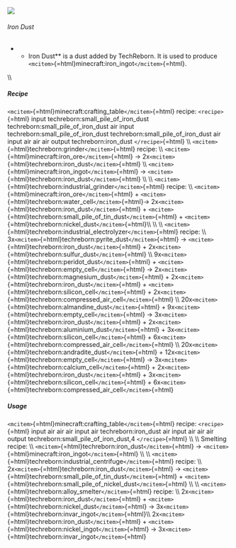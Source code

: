 ![](/mods/techreborn/iron_dust.png)

###### Iron Dust

-   -   Iron Dust** is a dust added by TechReborn. It is used to
        produce `<mcitem>`{=html}minecraft:iron_ingot`</mcitem>`{=html}.

\\\\

##### Recipe

`<mcitem>`{=html}minecraft:crafting_table`</mcitem>`{=html} recipe:
`<recipe>`{=html} input techreborn:small_pile_of_iron_dust
techreborn:small_pile_of_iron_dust air input
techreborn:small_pile_of_iron_dust techreborn:small_pile_of_iron_dust
air input air air air output techreborn:iron_dust `</recipe>`{=html}
\\\\ `<mcitem>`{=html}techreborn:grinder`</mcitem>`{=html} recipe: \\\\
`<mcitem>`{=html}minecraft:iron_ore`</mcitem>`{=html} -\>
2x`<mcitem>`{=html}techreborn:iron_dust`</mcitem>`{=html} \\\\
`<mcitem>`{=html}minecraft:iron_ingot`</mcitem>`{=html} -\>
`<mcitem>`{=html}techreborn:iron_dust`</mcitem>`{=html} \\\\ \\\\
`<mcitem>`{=html}techreborn:industrial_grinder`</mcitem>`{=html} recipe:
\\\\ `<mcitem>`{=html}minecraft:iron_ore`</mcitem>`{=html} +
`<mcitem>`{=html}techreborn:water_cell`</mcitem>`{=html}-\>
2x`<mcitem>`{=html}techreborn:iron_dust`</mcitem>`{=html} +
`<mcitem>`{=html}techreborn:small_pile_of_tin_dust`</mcitem>`{=html} +
`<mcitem>`{=html}techreborn:nickel_dust`</mcitem>`{=html}\\\\ \\\\ \\\\
`<mcitem>`{=html}techreborn:industrial_electrolyzer`</mcitem>`{=html}
recipe: \\\\ 3x`<mcitem>`{=html}techreborn:pyrite_dust`</mcitem>`{=html}
-\> `<mcitem>`{=html}techreborn:iron_dust`</mcitem>`{=html} +
2x`<mcitem>`{=html}techreborn:sulfur_dust`</mcitem>`{=html} \\\\
9x`<mcitem>`{=html}techreborn:peridot_dust`</mcitem>`{=html} +
`<mcitem>`{=html}techreborn:empty_cell`</mcitem>`{=html} -\>
2x`<mcitem>`{=html}techreborn:magnesium_dust`</mcitem>`{=html} +
2x`<mcitem>`{=html}techreborn:iron_dust`</mcitem>`{=html} +
`<mcitem>`{=html}techreborn:silicon_cell`</mcitem>`{=html} +
2x`<mcitem>`{=html}techreborn:compressed_air_cell`</mcitem>`{=html} \\\\
20x`<mcitem>`{=html}techreborn:almandine_dust`</mcitem>`{=html} +
9x`<mcitem>`{=html}techreborn:empty_cell`</mcitem>`{=html} -\>
3x`<mcitem>`{=html}techreborn:iron_dust`</mcitem>`{=html} +
2x`<mcitem>`{=html}techreborn:aluminium_dust`</mcitem>`{=html} +
3x`<mcitem>`{=html}techreborn:silicon_cell`</mcitem>`{=html} +
6x`<mcitem>`{=html}techreborn:compressed_air_cell`</mcitem>`{=html} \\\\
20x`<mcitem>`{=html}techreborn:andradite_dust`</mcitem>`{=html} +
12x`<mcitem>`{=html}techreborn:empty_cell`</mcitem>`{=html} -\>
3x`<mcitem>`{=html}techreborn:calcium_cell`</mcitem>`{=html} +
2x`<mcitem>`{=html}techreborn:iron_dust`</mcitem>`{=html} +
3x`<mcitem>`{=html}techreborn:silicon_cell`</mcitem>`{=html} +
6x`<mcitem>`{=html}techreborn:compressed_air_cell`</mcitem>`{=html}

##### Usage

`<mcitem>`{=html}minecraft:crafting_table`</mcitem>`{=html} recipe:
`<recipe>`{=html} input air air air input air techreborn:iron_dust air
input air air air output techreborn:small_pile_of_iron_dust,4
`</recipe>`{=html} \\\\ \\\\ Smelting recipe: \\\\
`<mcitem>`{=html}techreborn:iron_dust`</mcitem>`{=html} -\>
`<mcitem>`{=html}minecraft:iron_ingot`</mcitem>`{=html} \\\\ \\\\
`<mcitem>`{=html}techreborn:industrial_centrifuge`</mcitem>`{=html}
recipe: \\\\ 2x`<mcitem>`{=html}techreborn:iron_dust`</mcitem>`{=html}
-\>
`<mcitem>`{=html}techreborn:small_pile_of_tin_dust`</mcitem>`{=html} +
`<mcitem>`{=html}techreborn:small_pile_of_nickel_dust`</mcitem>`{=html}
\\\\ \\\\ `<mcitem>`{=html}techreborn:alloy_smelter`</mcitem>`{=html}
recipe: \\\\ 2x`<mcitem>`{=html}techreborn:iron_dust`</mcitem>`{=html} +
`<mcitem>`{=html}techreborn:nickel_dust`</mcitem>`{=html} -\>
3x`<mcitem>`{=html}techreborn:invar_ingot`</mcitem>`{=html}\\\\
2x`<mcitem>`{=html}techreborn:iron_dust`</mcitem>`{=html} +
`<mcitem>`{=html}techreborn:nickel_ingot`</mcitem>`{=html} -\>
3x`<mcitem>`{=html}techreborn:invar_ingot`</mcitem>`{=html}
